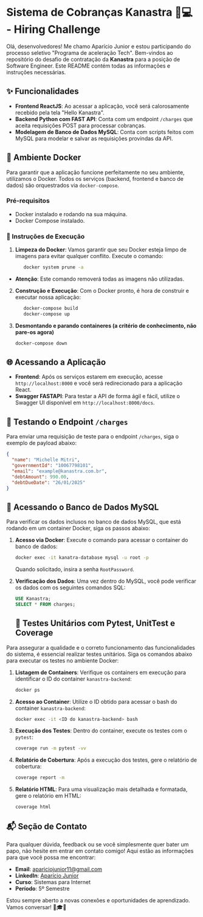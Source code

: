 # Sistema de Cobranças Kanastra 💼💻 - Hiring Challenge

Olá, desenvolvedores! Me chamo Aparício Junior e estou participando do processo seletivo "Programa de aceleração Tech".
Bem-vindos ao repositório do desafio de contratação da **Kanastra** para a posição de Software Engineer.
Este README contém todas as informações e instruções necessárias.

## ✨ Funcionalidades

- **Frontend ReactJS**: Ao acessar a aplicação, você será calorosamente recebido pela tela "Hello Kanastra".
- **Backend Python com FAST API**: Conta com um endpoint `/charges` que aceita requisições POST para processar cobranças.
- **Modelagem de Banco de Dados MySQL**: Conta com scripts feitos com MySQL para modelar e salvar as requisições provindas da API.

## 🐳 Ambiente Docker

Para garantir que a aplicação funcione perfeitamente no seu ambiente, utilizamos o Docker.
Todos os serviços (backend, frontend e banco de dados) são orquestrados via `docker-compose`.

### Pré-requisitos

- Docker instalado e rodando na sua máquina.
- Docker Compose instalado.

### 🚀 Instruções de Execução

1. **Limpeza do Docker**: Vamos garantir que seu Docker esteja limpo de imagens para evitar qualquer conflito.
Execute o comando:
   ```sh
      docker system prune -a
   ```

- **Atenção**: Este comando removerá todas as imagens não utilizadas.

2. **Construção e Execução**: Com o Docker pronto, é hora de construir e executar nossa aplicação:
   ```sh
      docker-compose build
      docker-compose up
   ```

3. **Desmontando e parando containeres (a critério de conhecimento, não pare-os agora)**
   ```sh
   docker-compose down
   ```

## 🌐 Acessando a Aplicação

- **Frontend**: Após os serviços estarem em execução, acesse `http://localhost:8000` e você será redirecionado para a aplicação React.
- **Swagger FASTAPI**: Para testar a API de forma ágil e fácil, utilize o Swagger UI disponível em `http://localhost:8000/docs`.

## 📝 Testando o Endpoint `/charges`

Para enviar uma requisição de teste para o endpoint `/charges`, siga o exemplo de payload abaixo:

```json
{
  "name": "Michelle Mitri",
  "governmentId": "10067798101",
  "email": "example@kanastra.com.br",
  "debtAmount": 990.00,
  "debtDueDate": "26/01/2025"
}
```

## 💾 Acessando o Banco de Dados MySQL

Para verificar os dados inclusos no banco de dados MySQL, que está rodando em um container Docker, siga os passos abaixo:

1. **Acesso via Docker**: Execute o comando para acessar o container do banco de dados:
   ```sh
   docker exec -it kanatra-database mysql -u root -p
   ```
   Quando solicitado, insira a senha `RootPassword`.

2. **Verificação dos Dados**: Uma vez dentro do MySQL, você pode verificar os dados com os seguintes comandos SQL:
   ```sql
   USE Kanastra;
   SELECT * FROM charges;
   ```

   ## 🧪 Testes Unitários com Pytest, UnitTest e Coverage

Para assegurar a qualidade e o correto funcionamento das funcionalidades do sistema, é essencial realizar testes unitários. Siga os comandos abaixo para executar os testes no ambiente Docker:

1. **Listagem de Containers**: Verifique os containers em execução para identificar o ID do container `kanastra-backend`:
   ```sh
   docker ps
   ```

2. **Acesso ao Container**: Utilize o ID obtido para acessar o bash do container `kanastra-backend`:
   ```sh
   docker exec -it <ID do kanastra-backend> bash
   ```

3. **Execução dos Testes**: Dentro do container, execute os testes com o `pytest`:
   ```sh
   coverage run -m pytest -vv
   ```

4. **Relatório de Cobertura**: Após a execução dos testes, gere o relatório de cobertura:
   ```sh
   coverage report -m
   ```

5. **Relatório HTML**: Para uma visualização mais detalhada e formatada, gere o relatório em HTML:
   ```sh
   coverage html
   ```

## 📬 Seção de Contato

Para qualquer dúvida, feedback ou se você simplesmente quer bater um papo, não hesite em entrar em contato comigo! Aqui estão as informações para que você possa me encontrar:

- **Email**: [apariciojunior11@gmail.com](mailto:apariciojunior11@gmail.com)
- **LinkedIn**: [Aparício Junior](https://www.linkedin.com/in/apariciojunior)
- **Curso**: Sistemas para Internet
- **Período**: 5º Semestre

Estou sempre aberto a novas conexões e oportunidades de aprendizado. Vamos conversar! 💼🎓🚀
